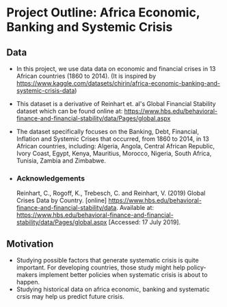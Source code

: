 # Project Outline: Africa Economic, Banking and Systemic Crisis

## Data

- In this project, we use data data on economic and financial crises in 13 African countries (1860 to 2014).  (It is inspired by https://www.kaggle.com/datasets/chirin/africa-economic-banking-and-systemic-crisis-data)

- This dataset is a derivative of Reinhart et. al's Global Financial Stability dataset which can be found online at: https://www.hbs.edu/behavioral-finance-and-financial-stability/data/Pages/global.aspx

- The dataset specifically focuses on the Banking, Debt, Financial, Inflation and Systemic Crises that occurred, from 1860 to 2014, in 13 African countries, including: Algeria, Angola, Central African Republic, Ivory Coast, Egypt, Kenya, Mauritius, Morocco, Nigeria, South Africa, Tunisia, Zambia and Zimbabwe.

- ### Acknowledgements

  Reinhart, C., Rogoff, K., Trebesch, C. and Reinhart, V. (2019) Global Crises Data by Country.
  [online] https://www.hbs.edu/behavioral-finance-and-financial-stability/data. Available at: https://www.hbs.edu/behavioral-finance-and-financial-stability/data/Pages/global.aspx [Accessed: 17 July 2019].

## Motivation

- Studying possible factors that generate systematic crisis is quite important. For developing countries, those study might help policy-makers implement better policies when systematic crisis is about to happen.
- Studying historical data on africa economic, banking and systematic crsis may help us predict future crisis.
